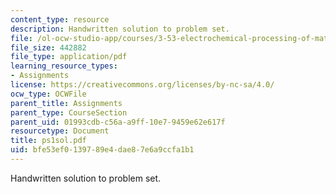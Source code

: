 ```yaml
---
content_type: resource
description: Handwritten solution to problem set.
file: /ol-ocw-studio-app/courses/3-53-electrochemical-processing-of-materials-spring-2001/bfe53ef0139789e4dae87e6a9ccfa1b1_ps1sol.pdf
file_size: 442882
file_type: application/pdf
learning_resource_types:
- Assignments
license: https://creativecommons.org/licenses/by-nc-sa/4.0/
ocw_type: OCWFile
parent_title: Assignments
parent_type: CourseSection
parent_uid: 01993cdb-c56a-a9ff-10e7-9459e62e617f
resourcetype: Document
title: ps1sol.pdf
uid: bfe53ef0-1397-89e4-dae8-7e6a9ccfa1b1
---
```

Handwritten solution to problem set.